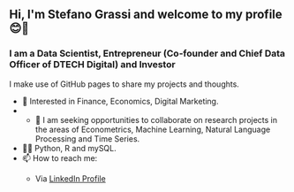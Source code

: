 <h2>Hi, I'm Stefano Grassi and welcome to my profile 😊👋</h2>

<h3>I am a Data Scientist, Entrepreneur (Co-founder and Chief Data Officer of DTECH Digital) and Investor</h3>

I make use of GitHub pages to share my projects and thoughts.

- 👀 Interested in Finance, Economics, Digital Marketing.
- - 👯 I am seeking opportunities to collaborate on research projects in the areas of Econometrics, Machine Learning, Natural Language Processing and Time Series.
- 👨‍💻 Python, R and mySQL.
- 📫 How to reach me:
<ul>
  <ul>
  <li>
    Via <a href="https://www.linkedin.com/in/steven-grassi/">LinkedIn Profile</a>
  </li>
  </ul>
</ul>

<!---
stevefatz95/stevefatz95 is a ✨ special ✨ repository because its `README.md` (this file) appears on your GitHub profile.
You can click the Preview link to take a look at your changes.
--->
